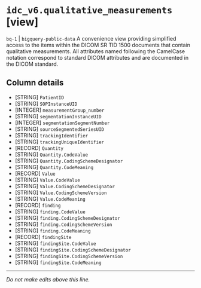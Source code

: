 # `idc_v6.qualitative_measurements` [view]
`bq-1` | `bigquery-public-data`
A convenience view providing simplified access to the items within the DICOM SR TID 1500 documents that contain qualitative measurements. All attributes named following the CamelCase notation correspond to standard DICOM attributes and are documented in the DICOM standard.

## Column details
* [STRING]    `PatientID`
* [STRING]    `SOPInstanceUID`
* [INTEGER]   `measurementGroup_number`
* [STRING]    `segmentationInstanceUID`
* [INTEGER]   `segmentationSegmentNumber`
* [STRING]    `sourceSegmentedSeriesUID`
* [STRING]    `trackingIdentifier`
* [STRING]    `trackingUniqueIdentifier`
* [RECORD]    `Quantity`
* [STRING]    `Quantity.CodeValue`
* [STRING]    `Quantity.CodingSchemeDesignator`
* [STRING]    `Quantity.CodeMeaning`
* [RECORD]    `Value`
* [STRING]    `Value.CodeValue`
* [STRING]    `Value.CodingSchemeDesignator`
* [STRING]    `Value.CodingSchemeVersion`
* [STRING]    `Value.CodeMeaning`
* [RECORD]    `finding`
* [STRING]    `finding.CodeValue`
* [STRING]    `finding.CodingSchemeDesignator`
* [STRING]    `finding.CodingSchemeVersion`
* [STRING]    `finding.CodeMeaning`
* [RECORD]    `findingSite`
* [STRING]    `findingSite.CodeValue`
* [STRING]    `findingSite.CodingSchemeDesignator`
* [STRING]    `findingSite.CodingSchemeVersion`
* [STRING]    `findingSite.CodeMeaning`

-------------------------------------------------------------------------------
*Do not make edits above this line.*
